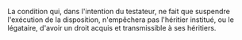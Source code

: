   
 La condition qui, dans l'intention du testateur, ne fait que suspendre l'exécution de la disposition, n'empêchera pas l'héritier institué, ou le légataire, d'avoir un droit acquis et transmissible à ses héritiers.  

  
